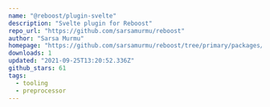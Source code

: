 ```yaml
---
name: "@reboost/plugin-svelte"
description: "Svelte plugin for Reboost"
repo_url: "https://github.com/sarsamurmu/reboost"
author: "Sarsa Murmu"
homepage: "https://github.com/sarsamurmu/reboost/tree/primary/packages/plugin-svelte"
downloads: 1
updated: "2021-09-25T13:20:52.336Z"
github_stars: 61
tags: 
  - tooling
  - preprocessor
---
```

